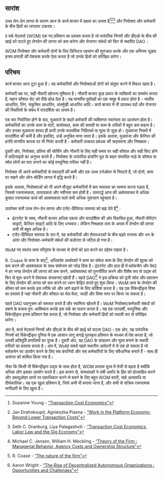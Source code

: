 

## सारांश

उच्च लेन-देन लागत के कारण आज के कार्य बाजार में दक्षता का अभाव है[^1][^2][^3] और नियोक्ता और कर्मचारी के बीच हितों का लगातार टकराव। 

द वर्क मेटावर्स (WOM) एक नए प्रतिमान का प्रस्ताव करता है जो पारंपरिक निगमों और डीएओ के बीच की खाई को पाटते हुए लेनदेन की लागत को कम करेगा और रोजगार संबंधों को फिर से स्थापित DAO ।

WOM नियोक्ता और कर्मचारी दोनों के लिए डिजिटल पहचान की शुरुआत करके और एक अभिनव जुड़ाव इनाम प्रणाली की पेशकश करके ऐसा करता है जो उनके हितों को संरेखित करेगा।

## परिचय

कार्य बाजार आज टूटा हुआ है। यह कर्मचारियों और नियोक्ताओं दोनों को संतुष्ट करने में विफल रहता है।

कर्मचारी पक्ष पर, सही नौकरी खोजना मुश्किल है। नौकरी बाजार कुछ प्रकार के व्यक्तियों का समर्थन करता है, महान कौशल सेट को पीछे छोड़ देता है। यह मानवीय पूर्वाग्रहों का एक समूह से प्रकट होता है - जातीय आधारित, लिंग, संकुचित आधारित, अंतर्मुखी आधारित आदि। कार्य बाजार में भी उपलब्ध पदों और रोजगार की स्थितियों के संबंध में पारदर्शिता का अभाव है।

एक बार नियोजित होने के बाद, मुआवजे के बदले कर्मचारी की व्यक्तिगत स्वतंत्रता का उल्लंघन होता है। कर्मचारियों का उनके काम के घंटों, कार्यस्थल, काम की सामग्री या काम के तरीकों में बहुत कम कहना है। और उनका मुआवजा शायद ही कभी उनके वास्तविक निहितार्थ या मूल्य से जुड़ा हो। मुआवजा नियमों में पारदर्शिता की कमी है और इसलिए, उन्हें अनुचित माना जाता है। इसके अलावा, मुआवजा और कैरियर की प्रगति मानवीय कारक पर भी निर्भर करती है - कर्मचारी तत्काल प्रबंधक की सद्भावना और निष्पक्षता।

दूसरी ओर, नियोक्ता, प्रतिभा की सोर्सिंग और नौकरी के लिए सही समय पर सही कौशल और सही फिट होने में कठिनाइयों का अनुभव करते हैं। नियोक्ता के पारंपरिक हायरिंग पूल के बाहर संभावित भाड़े के कौशल या स्रोत लोगों का पता लगाने का कोई वस्तुनिष्ठ तरीका नहीं है।

नियोक्ता भी अपने कर्मचारियों से वफादारी की कमी और एक उच्च टर्नओवर से निपटते हैं, जो दोनों, काम पर रखने और ऑन-बोर्डिंग लागत में वृद्धि करते हैं।

इसके अलावा, नियोक्ताओं को भी अपने मौजूदा कर्मचारियों में कम व्यस्तता का सामना करना पड़ता है, जिससे रचनात्मकता, उत्पादकता और नवीनता कम होती है। उत्तरार्द्ध आज की अर्थव्यवस्था में अधिक कुशल रचनात्मक कार्य की आवश्यकता वाले सभी अधिक नुकसान पहुंचाता है।

उपरोक्त सभी उच्च लेन-देन लागत और एजेंट-प्रिंसिपल समस्या को बढ़ा देते हैं[^4] :

- इंटरनेट के साथ, नौकरी बाजार अधिक एकता और पारदर्शिता की ओर विकसित हुआ, नौकरी पोस्टिंग साइटों, कैरियर साइटों आदि के लिए धन्यवाद। लेकिन निष्पक्षता तत्व के अभाव में लेनदेन की लागत अभी भी बहुत अधिक है।
- एजेंट-प्रिंसिपल समस्या के रूप में, यह कर्मचारियों और शेयरधारकों के बीच बढ़ते राजस्व और धन के अंतर और नियोक्ता-कर्मचारी संबंधों की कठोरता से जटिल हो गया है।

WoM नए स्वतंत्र काम परिदृश्य के माध्यम से दोनों को हल करने का उद्देश्य रखता है।

R. Coase के काम के बाद[^5], अधिकांश अर्थावकों ने काम का संकेत काम के लिए लेनदेन की शुल्क को कम करने की आवश्यकता के साथ संयोजन को जोड़ दिया है। इंटरनेट और हाल ही में ब्लॉकचैन और वेब3 ने हर जगह लेनदेन की लागत को कम करने, अर्थव्यवस्था को पुनर्जीवित करने और विशेष रूप से उद्यम को फिर से शुरू करने में रोमांचक संभावनाएं खोली हैं। पहले DAO[^6] ने इस प्रक्रिया को पूंजी स्रोत और प्रशासन के लिए लेनदेन की लागत को कम करने पर ध्यान केंद्रित करते हुए शुरू किया। WoM काम के लेनदेन की कीमत को कम करके इस तरीके को और आगे बढ़ाने के लिए कोशिश करता है। यह एक विकेन्द्रीकृत विश्व का प्रस्ताव है जहां नौकरी और कौशल का मेल मेला, जल्दी और विश्व स्तर पर किया जा सकता है।

पहले DAO पदानुक्रम को समतल करते हैं और स्वामित्व खोलते हैं। WoM नियोक्ता/कर्मचारी संबंधों को दबाने के बजाय पुन: आविष्कार करके इस तर्क का पालन करता है। यह एक पारदर्शी, वस्तुनिष्ठ और विकेन्द्रीकृत इनाम प्रतिमान पेश करता है, जो नियोक्ता और कर्मचारी हितों को स्थायी रूप से संरेखित करेगा।

अंत में, कार्य मेटावर्स निगमों और डीएओ के बीच की खाई को पाटता DAO। एक ओर, यह पारंपरिक निगमों को विकेन्द्रीकृत दुनिया में एक आसान लागू सगाई पुरस्कृत प्रतिमान के माध्यम से पेश करता है, जो उनकी क्षतिपूर्ति प्रणालियों का पूरक है। दूसरी ओर, यह DAO के संचालन और मूल्य बनाने के स्थायी तरीकों का प्रस्ताव करता है। अंत में, WoM सबसे पहले स्थानीय आवेदनों में से एक हो सकता है जो ब्लॉकचेन का उपयोग करने के लिए सब कंपनियों और सब कर्मचारियों के लिए संवैधानिक बनाते हैं - साथ ही असंगत को शामिल किया गया है।

जैसा कि किसी भी विकेन्द्रीकृत उद्यम के साथ होता है, WOM प्रस्ताव मूल्य में तेजी से बढ़ता है क्योंकि अधिक लोग इसका उपयोग करते हैं। इस कारण से, संस्थापकों ने लंबी अवधि के हित को प्रोत्साहित करने और डब्ल्यूओएम लाभों पर एकाधिकार करने से बचने के लिए बहुत WOM बरती, चाहे अल्पावधि या दीर्घकालिक। यह एक खुला प्रतिमान है, जिसे अभी भी बनाया जाना है, और सभी से सक्रिय रचनात्मक भागीदारी के लिए खुला है।

[^1]: Suzanne Young - [“Transaction Cost Economics”](https://www.academia.edu/24703426/Transaction_Cost_Economics)
[^2]: Jan Drahokoupil, Agnieszka Piasna - [“Work in the Platform Economy: Beyond Lower Transaction Costs”](https://www.intereconomics.eu/contents/year/2017/number/6/article/work-in-the-platform-economy-beyond-lower-transaction-costs.html)
[^3]: Seth C. Oranburg, Liya Palagashvili - [“Transaction Cost Economics, Labor Law and the Gig Economy”](https://dsc.duq.edu/cgi/viewcontent.cgi?article=1115&context=law-faculty-scholarship)
[^4]: Michael C. Jensen, William H. Meckling - [“Theory of the Firm : Managerial Behavior, Agency Costs and Ownership Structure”](https://www.sfu.ca/~wainwrig/Econ400/jensen-meckling.pdf)
[^5]: R. Coase - [“The nature of the firm”](http://econdse.org/wp-content/uploads/2014/09/firm-coase.pdf)
[^6]: Aaron Wright - [“The Rise of Decentralized Autonomous Organizations : Opportunities and Challenges”](https://stanford-jblp.pubpub.org/pub/rise-of-daos/release/1)

